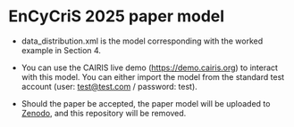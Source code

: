 # EnCyCriS 2025 paper model

* data_distribution.xml is the model corresponding with the worked example in Section 4.

* You can use the CAIRIS live demo (https://demo.cairis.org) to interact with this model.  You can either import the model from the standard test account (user: test@test.com / password: test). 

* Should the paper be accepted, the paper model will be uploaded to [Zenodo](https://zenodo.org), and this repository will be removed.
